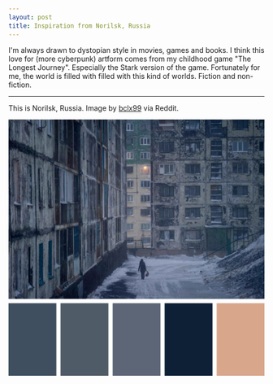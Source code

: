 ```yaml
---
layout: post
title: Inspiration from Norilsk, Russia
---
```


I'm always drawn to dystopian style in movies, games and books. I think this love for (more cyberpunk) artform comes from my childhood game "The Longest Journey". Especially the Stark version of the game. Fortunately for me, the world is filled with filled with this kind of worlds. Fiction and non-fiction.

-----

This is Norilsk, Russia. Image by [bclx99](https://www.reddit.com/r/UrbanHell/comments/1f68q64/norilsk_russia/) via Reddit.

<img src="/assets/posts/Norilsk-Russia-colors.jpg" />
